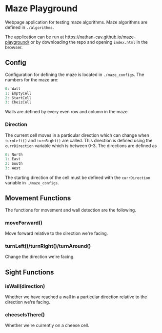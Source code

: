 # Maze Playground

Webpage application for testing maze algorithms. Maze algorithms are defined in `./algorithms`.

The application can be run at https://nathan-cav.github.io/maze-playground/ or by downloading the repo and opening `index.html` in the browser.

## Config

Configuration for defining the maze is located in `./maze_configs`. The numbers for the maze are:

``` javascript
0: Wall
1: EmptyCell
2: StartCell
3: CheizCell
```

Walls are defined by every even row and column in the maze.

### Direction

The current cell moves in a particular direction which can change when `turnLeft()` and `turnRight()` are called. This direction is defined using the `currDirection` variable which is between 0-3. The directions are defined as

``` javascript
0: North
1: East
2: South
3: West
```

The starting direction of the cell must be defined with the `currDirection` variable in `./maze_configs`.

## Movement Functions

The functions for movement and wall detection are the following.

### moveForward()

Move forward relative to the direction we're facing.

### turnLeft()/turnRight()/turnAround()

Change the direction we're facing.

## Sight Functions

### isWall(direction)

Whether we have reached a wall in a particular direction relative to the direction we're facing.

### cheeseIsThere()

Whether we're currently on a cheese cell.
